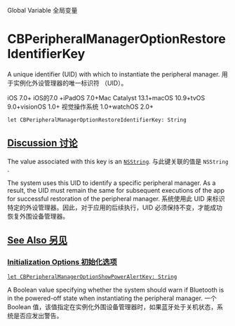 Global Variable 全局变量

# CBPeripheralManagerOptionRestoreIdentifierKey

A unique identifier (UID) with which to instantiate the peripheral manager.
用于实例化外设管理器的唯一标识符 （UID）。

iOS 7.0+ iOS的7.0 +iPadOS 7.0+Mac Catalyst 13.1+macOS 10.9+tvOS 9.0+visionOS 1.0+ 视觉操作系统 1.0+watchOS 2.0+

```
let CBPeripheralManagerOptionRestoreIdentifierKey: String
```



## [Discussion 讨论](https://developer.apple.com/documentation/corebluetooth/cbperipheralmanageroptionrestoreidentifierkey#Discussion)

The value associated with this key is an [`NSString`](https://developer.apple.com/documentation/foundation/nsstring).
与此键关联的值是 `NSString` .

The system uses this UID to identify a specific peripheral manager. As a result, the UID must remain the same for subsequent executions of the app for successful restoration of the peripheral manager.
系统使用此 UID 来标识特定的外设管理器。因此，对于应用的后续执行，UID 必须保持不变，才能成功恢复外围设备管理器。



## [See Also 另见](https://developer.apple.com/documentation/corebluetooth/cbperipheralmanageroptionrestoreidentifierkey#see-also)

### [Initialization Options 初始化选项](https://developer.apple.com/documentation/corebluetooth/cbperipheralmanageroptionrestoreidentifierkey#Initialization-Options)

[`let CBPeripheralManagerOptionShowPowerAlertKey: String`](https://developer.apple.com/documentation/corebluetooth/cbperipheralmanageroptionshowpoweralertkey)

A Boolean value specifying whether the system should warn if Bluetooth is in the powered-off state when instantiating the peripheral manager.
一个 Boolean 值，该值指定在实例化外围设备管理器时，如果蓝牙处于关机状态，系统是否应发出警告。
